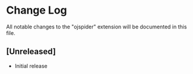 # Change Log

All notable changes to the "ojspider" extension will be documented in this file.

## [Unreleased]

- Initial release
  